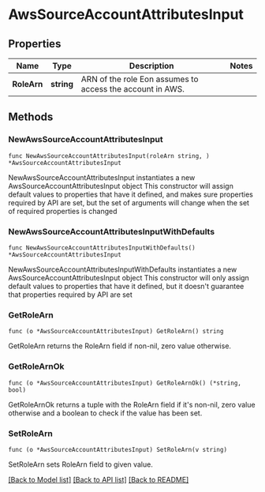 # AwsSourceAccountAttributesInput

## Properties

Name | Type | Description | Notes
------------ | ------------- | ------------- | -------------
**RoleArn** | **string** | ARN of the role Eon assumes to access the account in AWS. | 

## Methods

### NewAwsSourceAccountAttributesInput

`func NewAwsSourceAccountAttributesInput(roleArn string, ) *AwsSourceAccountAttributesInput`

NewAwsSourceAccountAttributesInput instantiates a new AwsSourceAccountAttributesInput object
This constructor will assign default values to properties that have it defined,
and makes sure properties required by API are set, but the set of arguments
will change when the set of required properties is changed

### NewAwsSourceAccountAttributesInputWithDefaults

`func NewAwsSourceAccountAttributesInputWithDefaults() *AwsSourceAccountAttributesInput`

NewAwsSourceAccountAttributesInputWithDefaults instantiates a new AwsSourceAccountAttributesInput object
This constructor will only assign default values to properties that have it defined,
but it doesn't guarantee that properties required by API are set

### GetRoleArn

`func (o *AwsSourceAccountAttributesInput) GetRoleArn() string`

GetRoleArn returns the RoleArn field if non-nil, zero value otherwise.

### GetRoleArnOk

`func (o *AwsSourceAccountAttributesInput) GetRoleArnOk() (*string, bool)`

GetRoleArnOk returns a tuple with the RoleArn field if it's non-nil, zero value otherwise
and a boolean to check if the value has been set.

### SetRoleArn

`func (o *AwsSourceAccountAttributesInput) SetRoleArn(v string)`

SetRoleArn sets RoleArn field to given value.



[[Back to Model list]](../README.md#documentation-for-models) [[Back to API list]](../README.md#documentation-for-api-endpoints) [[Back to README]](../README.md)


